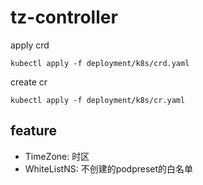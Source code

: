 # tz-controller

apply crd
```
kubectl apply -f deployment/k8s/crd.yaml
```

create cr
```
kubectl apply -f deployment/k8s/cr.yaml
```

## feature

- TimeZone: 时区
- WhiteListNS: 不创建的podpreset的白名单
